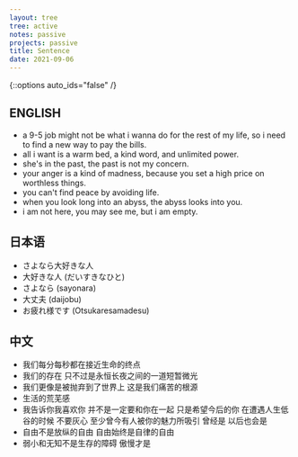 ```yaml
---
layout: tree
tree: active
notes: passive
projects: passive
title: Sentence
date: 2021-09-06
---
```



{::options auto_ids="false" /}


## ENGLISH

* a 9-5 job might not be what i wanna do for the rest of my life, so i need to find a new way to pay the bills.
* all i want is a warm bed, a kind word, and unlimited power.
* she's in the past, the past is not my concern.
* your anger is a kind of madness, because you set a high price on worthless things.
* you can't find peace by avoiding life.
* when you look long into an abyss, the abyss looks into you.
* i am not here, you may see me, but i am empty.


## 日本语
* さよなら大好きな人
* 大好きな人 (だいすきなひと)
* さよなら (sayonara)
* 大丈夫 (daijobu)
* お疲れ様です (Otsukaresamadesu)


## 中文
* 我们每分每秒都在接近生命的终点
* 我们的存在 只不过是永恒长夜之间的一道短暂微光
* 我们更像是被抛弃到了世界上 这是我们痛苦的根源
* 生活的荒芜感
* 我告诉你我喜欢你 并不是一定要和你在一起 只是希望今后的你 在遭遇人生低谷的时候 不要灰心 至少曾今有人被你的魅力所吸引 曾经是 以后也会是
* 自由不是放纵的自由 自由始终是自律的自由
* 弱小和无知不是生存的障碍 傲慢才是

